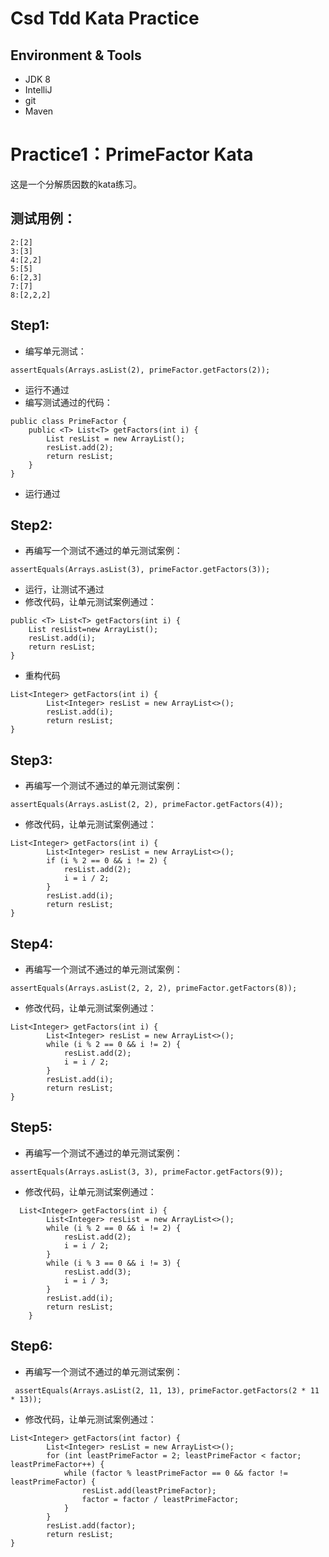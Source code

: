 # Csd Tdd Kata Practice

## Environment & Tools
- JDK 8
- IntelliJ
- git
- Maven


# Practice1：PrimeFactor Kata
这是一个分解质因数的kata练习。
## 测试用例：
```
2:[2]
3:[3]
4:[2,2]
5:[5]
6:[2,3]
7:[7]
8:[2,2,2]
```
## Step1:
- 编写单元测试：
```
assertEquals(Arrays.asList(2), primeFactor.getFactors(2));
```
- 运行不通过
- 编写测试通过的代码：
```
public class PrimeFactor {
    public <T> List<T> getFactors(int i) {
        List resList = new ArrayList();
        resList.add(2);
        return resList;
    }
}
```
- 运行通过
## Step2:
- 再编写一个测试不通过的单元测试案例：
```
assertEquals(Arrays.asList(3), primeFactor.getFactors(3));
```
- 运行，让测试不通过
- 修改代码，让单元测试案例通过：
```
public <T> List<T> getFactors(int i) {
    List resList=new ArrayList();
    resList.add(i);
    return resList;
}
```
- 重构代码
```
List<Integer> getFactors(int i) {
        List<Integer> resList = new ArrayList<>();
        resList.add(i);
        return resList;
}
```
## Step3:
- 再编写一个测试不通过的单元测试案例：
```
assertEquals(Arrays.asList(2, 2), primeFactor.getFactors(4));
```
- 修改代码，让单元测试案例通过：
```
List<Integer> getFactors(int i) {
        List<Integer> resList = new ArrayList<>();
        if (i % 2 == 0 && i != 2) {
            resList.add(2);
            i = i / 2;
        }
        resList.add(i);
        return resList;
}
```
## Step4:
- 再编写一个测试不通过的单元测试案例：
```
assertEquals(Arrays.asList(2, 2, 2), primeFactor.getFactors(8));
```
- 修改代码，让单元测试案例通过：
```
List<Integer> getFactors(int i) {
        List<Integer> resList = new ArrayList<>();
        while (i % 2 == 0 && i != 2) {
            resList.add(2);
            i = i / 2;
        }
        resList.add(i);
        return resList;
}
```
## Step5:
- 再编写一个测试不通过的单元测试案例：
```
assertEquals(Arrays.asList(3, 3), primeFactor.getFactors(9));
```
- 修改代码，让单元测试案例通过：
```
  List<Integer> getFactors(int i) {
        List<Integer> resList = new ArrayList<>();
        while (i % 2 == 0 && i != 2) {
            resList.add(2);
            i = i / 2;
        }
        while (i % 3 == 0 && i != 3) {
            resList.add(3);
            i = i / 3;
        }
        resList.add(i);
        return resList;
    }
```
## Step6:
- 再编写一个测试不通过的单元测试案例：
```
 assertEquals(Arrays.asList(2, 11, 13), primeFactor.getFactors(2 * 11 * 13));
```
- 修改代码，让单元测试案例通过：
```
List<Integer> getFactors(int factor) {
        List<Integer> resList = new ArrayList<>();
        for (int leastPrimeFactor = 2; leastPrimeFactor < factor; leastPrimeFactor++) {
            while (factor % leastPrimeFactor == 0 && factor != leastPrimeFactor) {
                resList.add(leastPrimeFactor);
                factor = factor / leastPrimeFactor;
            }
        }
        resList.add(factor);
        return resList;
}
```